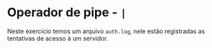 # Operador de pipe - `|`

Neste exercício temos um arquivo `auth.log`, nele estão registradas as
tentativas de acesso à um servidor.
